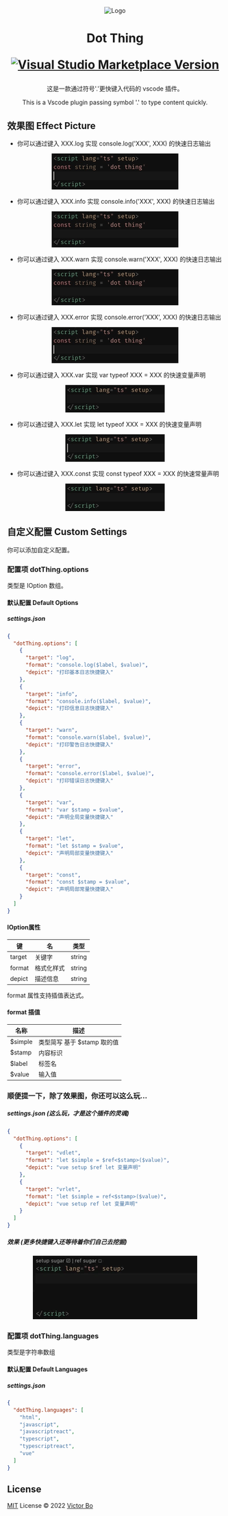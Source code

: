 <p align="center">
<img src="https://vtrbo.gallerycdn.vsassets.io/extensions/vtrbo/dot-thing/0.0.4/1657184239551/Microsoft.VisualStudio.Services.Icons.Default" alt="Logo" height="100"/>
</p>

<h1 align="center">
<p align="center">Dot Thing</p>
<p align="center">
<a href="https://marketplace.visualstudio.com/items?itemName=vtrbo.dot-thing" target="__blank"><img src="https://img.shields.io/visual-studio-marketplace/v/vtrbo.dot-thing.svg?color=228cb3&amp;label=" alt="Visual Studio Marketplace Version" /></a>
</p>
</h1>

<p>
<p align="center">这是一款通过符号'.'更快键入代码的 vscode 插件。</p>
<p align="center">This is a Vscode plugin passing symbol '.' to type content quickly.</p>
</p>

## 效果图 Effect Picture
- 你可以通过键入 XXX.log 实现 console.log('XXX', XXX) 的快速日志输出

<p align=center>
<img src="https://github.com/vtrbo/dot-thing/blob/main/res/effect-picture/dot-log.gif?raw=true" alt="console.log" />
</p>

- 你可以通过键入 XXX.info 实现 console.info('XXX', XXX) 的快速日志输出

<p align=center>
<img src="https://github.com/vtrbo/dot-thing/blob/main/res/effect-picture/dot-info.gif?raw=true" alt="console.info" />
</p>

- 你可以通过键入 XXX.warn 实现 console.warn('XXX', XXX) 的快速日志输出

<p align=center>
<img src="https://github.com/vtrbo/dot-thing/blob/main/res/effect-picture/dot-warn.gif?raw=true" alt="console.warn" />
</p>

- 你可以通过键入 XXX.error 实现 console.error('XXX', XXX) 的快速日志输出

<p align=center>
<img src="https://github.com/vtrbo/dot-thing/blob/main/res/effect-picture/dot-error.gif?raw=true" alt="console.error" />
</p>

- 你可以通过键入 XXX.var 实现 var typeof XXX = XXX 的快速变量声明

<p align=center>
<img src="https://github.com/vtrbo/dot-thing/blob/main/res/effect-picture/dot-var.gif?raw=true" alt="var" />
</p>

- 你可以通过键入 XXX.let 实现 let typeof XXX = XXX 的快速变量声明

<p align=center>
<img src="https://github.com/vtrbo/dot-thing/blob/main/res/effect-picture/dot-let.gif?raw=true" alt="let" />
</p>

- 你可以通过键入 XXX.const 实现 const typeof XXX = XXX 的快速常量声明

<p align=center>
<img src="https://github.com/vtrbo/dot-thing/blob/main/res/effect-picture/dot-const.gif?raw=true" alt="const" />
</p>

## 自定义配置 Custom Settings
<p>你可以添加自定义配置。</p>

### 配置项 dotThing.options
<p>类型是 IOption 数组。</p>

#### 默认配置 Default Options
##### settings.json
```json
{
  "dotThing.options": [
    {
      "target": "log",
      "format": "console.log($label, $value)",
      "depict": "打印基本日志快捷键入"
    },
    {
      "target": "info",
      "format": "console.info($label, $value)",
      "depict": "打印信息日志快捷键入"
    },
    {
      "target": "warn",
      "format": "console.warn($label, $value)",
      "depict": "打印警告日志快捷键入"
    },
    {
      "target": "error",
      "format": "console.error($label, $value)",
      "depict": "打印错误日志快捷键入"
    },
    {
      "target": "var",
      "format": "var $stamp = $value",
      "depict": "声明全局变量快捷键入"
    },
    {
      "target": "let",
      "format": "let $stamp = $value",
      "depict": "声明局部变量快捷键入"
    },
    {
      "target": "const",
      "format": "const $stamp = $value",
      "depict": "声明局部常量快捷键入"
    }
  ]
}
```

<h4>IOption属性</h4>

| 键 | 名 | 类型 |
| --- | --- | --- |
| target | 关键字 | string |
| format | 格式化样式 | string |
| depict | 描述信息 | string |

<p>format 属性支持插值表达式。</p>

<h4>format 插值</h4>

| 名称 | 描述 |
| --- | --- |
| $simple | 类型简写 基于 $stamp 取的值 |
| $stamp | 内容标识 |
| $label | 标签名 |
| $value | 输入值 |

<h3>顺便提一下，除了效果图，你还可以这么玩...</h3>

##### settings.json (这么玩，才是这个插件的灵魂)
```json
{
  "dotThing.options": [
    {
      "target": "vdlet",
      "format": "let $simple = $ref<$stamp>($value)",
      "depict": "vue setup $ref let 变量声明"
    },
    {
      "target": "vrlet",
      "format": "let $simple = ref<$stamp>($value)",
      "depict": "vue setup ref let 变量声明"
    }
  ]
}
```
##### 效果 (更多快捷键入还等待着你们自己去挖掘)

<p align=center>
<img src="https://github.com/vtrbo/dot-thing/blob/main/res/effect-picture/dot-custom.gif?raw=true" alt="dot.custom" />
</p>

### 配置项 dotThing.languages
<p>类型是字符串数组</p>

#### 默认配置 Default Languages
##### settings.json
```json
{
  "dotThing.languages": [
    "html",
    "javascript",
    "javascriptreact",
    "typescript",
    "typescriptreact",
    "vue"
  ]
}
```

## License

[MIT](./LICENSE) License © 2022 [Victor Bo](https://github.com/vtrbo)
